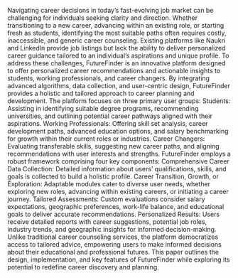 Navigating career decisions in today’s fast-evolving job market can be challenging for individuals seeking clarity and direction. Whether transitioning to a new career, advancing within an existing role, or starting fresh as students, identifying the most suitable paths often requires costly, inaccessible, and generic career counseling. Existing platforms like Naukri and LinkedIn provide job listings but lack the ability to deliver personalized career guidance tailored to an individual’s aspirations and unique profile.
To address these challenges, FutureFinder is an innovative platform designed to offer personalized career recommendations and actionable insights to students, working professionals, and career changers. By integrating advanced algorithms, data collection, and user-centric design, FutureFinder provides a holistic and tailored approach to career planning and development.
The platform focuses on three primary user groups:
Students: Assisting in identifying suitable degree programs, recommending universities, and outlining potential career pathways aligned with their aspirations.
Working Professionals: Offering skill set analysis, career development paths, advanced education options, and salary benchmarking for growth within their current roles or industries.
Career Changers: Evaluating transferable skills, suggesting new career paths, and aligning recommendations with user interests and strengths.
FutureFinder employs a robust framework comprising four key components:
Comprehensive Career Data Collection: Detailed information about users’ qualifications, skills, and goals is collected to build a holistic profile.
Career Transition, Growth, or Exploration: Adaptable modules cater to diverse user needs, whether exploring new roles, advancing within existing careers, or initiating a career journey.
Tailored Assessments: Custom evaluations consider salary expectations, geographic preferences, work-life balance, and educational goals to deliver accurate recommendations.
Personalized Results: Users receive detailed reports with career suggestions, potential job roles, industry trends, and geographic insights for informed decision-making.
Unlike traditional career counseling services, the platform democratizes access to tailored advice, empowering users to make informed decisions about their educational and professional futures. This paper outlines the design, implementation, and key features of FutureFinder while exploring its potential to redefine career discovery and planning.
